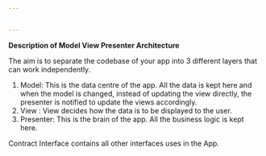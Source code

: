 ```yaml
---


---
```


<p><strong>Description of  Model View Presenter Architecture</strong></p>
<p>The aim is to separate the codebase of your app into 3 different layers that can work independently.</p>
<ol>
<li>Model: This is the data centre of the app. All the data is kept here and when the model is changed, instead of updating the view directly, the presenter is notified to update the views accordingly.</li>
<li>View : View decides how the data is to be displayed to the user.</li>
<li>Presenter: This is the brain of the app. All the business logic is kept here.</li>
</ol>
<p>Contract Interface contains all other interfaces uses in the App.</p>

